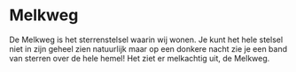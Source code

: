 # Melkweg

De Melkweg is het sterrenstelsel waarin wij wonen. Je kunt het hele stelsel niet
in zijn geheel zien natuurlijk maar op een donkere nacht zie je een band van
sterren over de hele hemel! Het ziet er melkachtig uit, de Melkweg.
